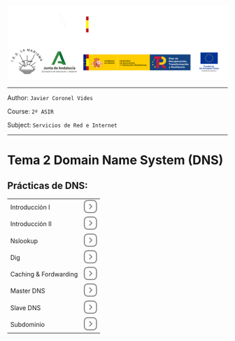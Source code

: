 ![](/.resGen/_bannerD.png#gh-dark-mode-only)
![](/.resGen/_bannerL.png#gh-light-mode-only)

---

Author: `Javier Coronel Vides`

Course: `2º ASIR`

Subject: `Servicios de Red e Internet`

---

# Tema 2 Domain Name System (DNS)

## Prácticas de DNS:

|||
|--|--|
| Introducción I        | [<img src="/.resGen/_arrow.svg" width="30">](/Tema3/act/1.md) |
| Introducción II       | [<img src="/.resGen/_arrow.svg" width="30">](/Tema3/act/2.md) |
| Nslookup              | [<img src="/.resGen/_arrow.svg" width="30">](/Tema3/act/3.md) |
| Dig                   | [<img src="/.resGen/_arrow.svg" width="30">](/Tema3/act/4.md) |
| Caching & Fordwarding | [<img src="/.resGen/_arrow.svg" width="30">](/Tema3/act/5.md) |
| Master DNS            | [<img src="/.resGen/_arrow.svg" width="30">](/Tema3/act/6.md) |
| Slave DNS             | [<img src="/.resGen/_arrow.svg" width="30">](/Tema3/act/7.md) |
| Subdominio            | [<img src="/.resGen/_arrow.svg" width="30">](/Tema3/act/8.md) |